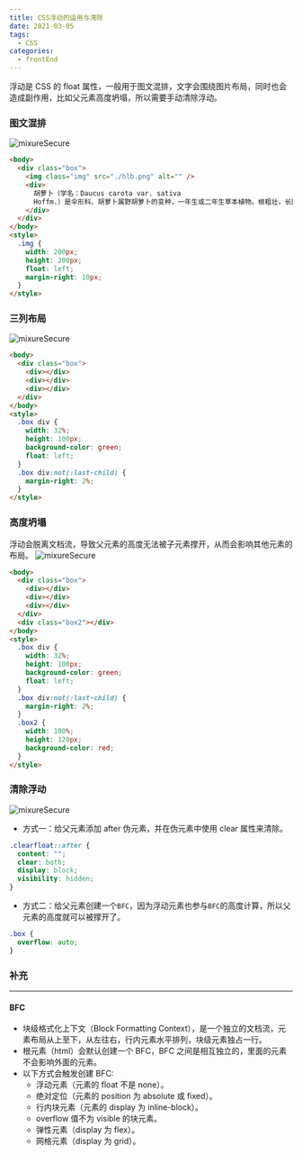 ```yaml
---
title: CSS浮动的运用与清除
date: 2021-03-05
tags:
  - CSS
categories:
  - frontEnd
---
```


浮动是 CSS 的 float 属性，一般用于图文混排，文字会围绕图片布局，同时也会造成副作用，比如父元素高度坍塌，所以需要手动清除浮动。

<!-- more -->

### 图文混排

<img :src="$withBase('/float_img.png')" alt="mixureSecure">

```html
<body>
  <div class="box">
    <img class="img" src="./hlb.png" alt="" />
    <div>
      胡萝卜（学名：Daucus carota var. sativa
      Hoffm.）是伞形科、胡萝卜属野胡萝卜的变种，一年生或二年生草本植物。根粗壮，长圆锥形，呈橙红色或黄色。茎直立，高可达90厘米，多分枝。叶片具长柄，羽状复叶，裂片线形或披针形，先端尖锐；叶柄基部扩大，形成叶鞘。复伞形花序；花序梗有糙硬毛；总苞片多数，呈叶状、结果期外缘的伞辐向内弯曲；花通常白色，有时带淡红色；花柄不等长。果实圆锥形，棱上有白色刺手。期4月开花。
    </div>
  </div>
</body>
<style>
  .img {
    width: 200px;
    height: 200px;
    float: left;
    margin-right: 10px;
  }
</style>
```

### 三列布局

<img :src="$withBase('/float_column.png')" alt="mixureSecure">

```html
<body>
  <div class="box">
    <div></div>
    <div></div>
    <div></div>
  </div>
</body>
<style>
  .box div {
    width: 32%;
    height: 100px;
    background-color: green;
    float: left;
  }
  .box div:not(:last-child) {
    margin-right: 2%;
  }
</style>
```

### 高度坍塌

浮动会脱离文档流，导致父元素的高度无法被子元素撑开，从而会影响其他元素的布局。
<img :src="$withBase('/float_noheight.png')" alt="mixureSecure">

```html
<body>
  <div class="box">
    <div></div>
    <div></div>
    <div></div>
  </div>
  <div class="box2"></div>
</body>
<style>
  .box div {
    width: 32%;
    height: 100px;
    background-color: green;
    float: left;
  }
  .box div:not(:last-child) {
    margin-right: 2%;
  }
  .box2 {
    width: 100%;
    height: 120px;
    background-color: red;
  }
</style>
```

### 清除浮动

<img :src="$withBase('/float_height.png')" alt="mixureSecure">

- 方式一：给父元素添加 after 伪元素，并在伪元素中使用 clear 属性来清除。

```css
.clearfloat::after {
  content: "";
  clear: both;
  display: block;
  visibility: hidden;
}
```

- 方式二：给父元素创建一个`BFC`，因为浮动元素也参与`BFC`的高度计算，所以父元素的高度就可以被撑开了。

```css
.box {
  overflow: auto;
}
```

### 补充

---

#### BFC

- 块级格式化上下文（Block Formatting Context），是一个独立的文档流，元素布局从上至下，从左往右，行内元素水平排列，块级元素独占一行。
- 根元素（html）会默认创建一个 BFC，BFC 之间是相互独立的，里面的元素不会影响外面的元素。
- 以下方式会触发创建 BFC:
  - 浮动元素（元素的 float 不是 none）。
  - 绝对定位（元素的 position 为 absolute 或 fixed）。
  - 行内块元素（元素的 display 为 inline-block）。
  - overflow 值不为 visible 的块元素。
  - 弹性元素（display 为 flex）。
  - 网格元素（display 为 grid）。
